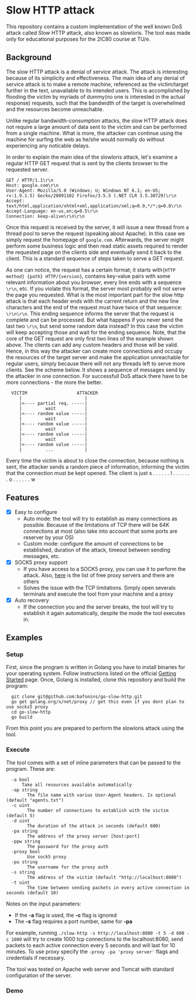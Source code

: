 # Slow HTTP attack

This repository contains a custom implementation of the well known DoS attack called Slow HTTP attack, also known as slowloris. The tool was made only for educational purposes for the 2IC80 course at TU/e.

## Background

The slow HTTP attack is a denial of service attack. The attack is interesting because of its simplicity and effectiveness. The main idea of any denial of service attack is to make a remote machine, referenced as the victim/target further in the text, unavailable to its intended users. This is accomplished by flooding the victim by myriads of dummy(no one is interested in the actual response) requests, such that the bandwidth of the target is overwhelmed and the resources become unreachable.

Unlike regular bandwidth-consumption attacks, the slow HTTP attack does not require a large amount of data sent to the victim and can be performed from a single machine. What is more, the attacker can continue using the machine for surfing the web as he/she would normally do without experiencing any noticable delays. 

In order to explain the main idea of the slowloris attack, let's examine a regular HTTP GET request that is sent by the clients browser to the requested server.

```
GET / HTTP/1.1\r\n
Host: google.com\r\n
User-Agent: Mozilla/5.0 (Windows; U; Windows NT 6.1; en-US; rv:1.9.1.5) Gecko/20091102 Firefox/3.5.5 (.NET CLR 3.5.30729)\r\n
Accept: text/html,application/xhtml+xml,application/xml;q=0.9,*/*;q=0.8\r\n
Accept-Language: en-us,en;q=0.5\r\n
Connection: keep-alive\r\n\r\n
```

Once this request is received by the server, it will issue a new thread from a thread pool to serve the request (speaking about Apache). In this case we simply request the homepage of `google.com`. Afterwards, the server might perform some business logic and then read static assets required to render the requested page on the clients side and eventually send it back to the client. This is a standard sequence of steps taken to serve a GET request.

As one can notice, the request has a certain format; it starts with`{HTTP method} {path} HTTP/{version}`, contains key-value pairs with some relevant information about you browser, every line ends with a sequence `\r\n`, etc. If you violate this format, the server most probably will not serve the page you requested. What is the most important part for the slow http attack is that each header ends with the carrent return and the new line characters and the end of the request must have twice of that sequence: `\r\n\r\n`. This ending sequence informs the server that the request is complete and can be processed. But what happens if you never send the last two `\r\n`, but send some random data instead? In this case the victim will keep accepting those and wait for the ending sequence. Note, that the core of the GET request are only first two lines of the example shown above. The clients can add any custom headers and those will be valid. Hence, in this way the attacker can create more connections and occupy the resources of the target server and make the application unreachable for regular users, simply because there will not any threads left to serve more clients. See the scheme below. It shows a sequence of messages send by the attacker in one connection. For successfull DoS attack there have to be more connections - the more the better.

```
  VICTIM                   ATTACKER
     |                        |
     |<---- partial req. -----|
     |         wait           |
     |<---- random value -----|
     |         wait           |
     |<---- random value -----|
     |         wait           |
     |<---- random value -----|
     |         wait           |
     |<---- random value -----|
     |         ...            |
```

Every time the victim is about to close the connection, because nothing is sent, the attacker sends a random piece of information, informing the victim that the connection must be kept opened. The client is just s . .  . . . . l . . . . . . . o . . . . . . w

## Features

- [x] Easy to configure
  - Auto mode: the tool will try to establish as many connections as possible. Because of the limitations of TCP there will be 64K connections at most (also take into account that some ports are reserver by your OS)
  - Custom mode: configure the amount of connections to be established, duration of the attack, timeout between sending messages, etc.
- [x] SOCK5 proxy support
  - If you have access to a SOCK5 proxy, you can use it to perform the attack. Also, [here](https://www.socks-proxy.net/) is the list of free proxy servers and there are others
  - Solves the issue with the TCP limitations. Simply open severals terminals and execute the tool from your machine and a proxy
- [x] Auto recovery
  - If the connection you and the server breaks, the tool will try to establish it again automatically, despite the mode the tool executes in.

## Examples

### Setup
First, since the program is written in Golang you have to install binaries for your operating system. Follow instructions listed on the official [Getting Started](https://golang.org/doc/install) page. Once, Golang is installed, clone this repository and build the program:
```
  git clone git@github.com:bafonins/go-slow-http.git
  go get golang.org/x/net/proxy // get this even if you dont plan to use socks5 proxy
  cd go-slow-http
  go build
```
From this point you are prepared to perform the slowloris attack using the tool.

### Execute
The tool comes with a set of inline parameters that can be passed to the program. These are:
```
  -a bool 
      Take all resources available automatically
  -ap string
    	The file name with varius User-Agent headers. Is optional (default "agents.txt")
  -c uint
    	The number of connections to establish with the victim (default 5)
  -d uint
    	The duration of the attack in seconds (default 600)
  -pa string
    	The address of the proxy server [host:port]
  -ppw string
    	The password for the proxy auth
  -proxy bool
    	Use sock5 proxy
  -pu string
    	The username for the proxy auth
  -s string
    	The address of the victim (default "http://localhost:8080")
  -t uint
    	The time between sending packets in every active connection in seconds (default 10)
```

Notes on the input parameters:
  - If the **-a** flag is used, the **-c** flag is ignored
  - The **-s** flag requires a port number, same for **-pa**

For example, running `./slow-http -s http://localhost:8080 -t 5 -d 600 -c 1000` will try to create 1000 tcp connections to the localhost:8080, send packets to each active connection every 5 seconds and will last for 10 minutes. To use proxy specify the `-proxy -pa 'proxy server'` flags and credentials if necessary.

The tool was tested on Apache web server and Tomcat with standard configuration of the server.

### Demo
